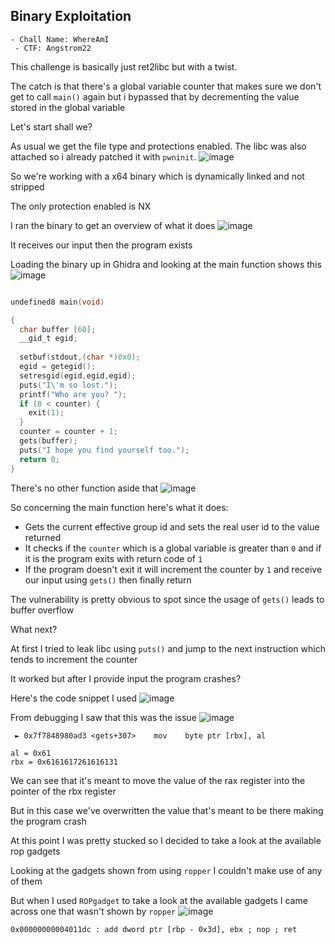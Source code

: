 <h2> Binary Exploitation </h2>

    - Chall Name: WhereAmI
     - CTF: Angstrom22

This challenge is basically just ret2libc but with a twist.

The catch is that there's a global variable counter that makes sure we don't get to call `main()` again but i bypassed that by decrementing the value stored in the global variable

Let's start shall we?

As usual we get the file type and protections enabled. The libc was also attached so i already patched it with `pwninit`.
![image](https://github.com/h4ckyou/h4ckyou.github.io/assets/127159644/4b72c7e4-0051-4077-9f93-80380ab5eb4f)

So we're working with a x64 binary which is dynamically linked and not stripped

The only protection enabled is NX

I ran the binary to get an overview of what it does
![image](https://github.com/h4ckyou/h4ckyou.github.io/assets/127159644/d19c5419-a02f-442c-a9e8-b936844ea098)

It receives our input then the program exists

Loading the binary up in Ghidra and looking at the main function shows this
![image](https://github.com/h4ckyou/h4ckyou.github.io/assets/127159644/3cc64162-dd05-41c9-83f6-874033724791)

```c

undefined8 main(void)

{
  char buffer [60];
  __gid_t egid;
  
  setbuf(stdout,(char *)0x0);
  egid = getegid();
  setresgid(egid,egid,egid);
  puts("I\'m so lost.");
  printf("Who are you? ");
  if (0 < counter) {
    exit(1);
  }
  counter = counter + 1;
  gets(buffer);
  puts("I hope you find yourself too.");
  return 0;
}
```

There's no other function aside that
![image](https://github.com/h4ckyou/h4ckyou.github.io/assets/127159644/90baa1c7-f43c-441b-981a-6d346fa634a1)

So concerning the main function here's what it does:
- Gets the current effective group id and sets the real user id to the value returned
- It checks if the `counter` which is a global variable is greater than `0` and if it is the program exits with return code of `1`
- If the program doesn't exit it will increment the counter by `1` and receive our input using `gets()` then finally return

The vulnerability is pretty obvious to spot since the usage of `gets()` leads to buffer overflow

What next?

At first I tried to leak libc using `puts()` and jump to the next instruction which tends to increment the counter 

It worked but after I provide input the program crashes?

Here's the code snippet I used
![image](https://github.com/h4ckyou/h4ckyou.github.io/assets/127159644/47cb4109-ca9d-4ee9-ac7c-9283be22ef29)

From debugging I saw that this was the issue
![image](https://github.com/h4ckyou/h4ckyou.github.io/assets/127159644/19b066da-b921-48f2-84a1-86006281bdd6)

```
 ► 0x7f7848980ad3 <gets+307>    mov    byte ptr [rbx], al

al = 0x61
rbx = 0x6161617261616131
```

We can see that it's meant to move the value of the rax register into the pointer of the rbx register

But in this case we've overwritten the value that's meant to be there making the program crash

At this point I was pretty stucked so I decided to take a look at the available rop gadgets

Looking at the gadgets shown from using `ropper` I couldn't make use of any of them

But when I used `ROPgadget` to take a look at the available gadgets I came across one that wasn't shown by `ropper`
![image](https://github.com/h4ckyou/h4ckyou.github.io/assets/127159644/f40a7cc8-b6d3-4b14-bea0-1d810ac3466c)

```
0x00000000004011dc : add dword ptr [rbp - 0x3d], ebx ; nop ; ret
````









